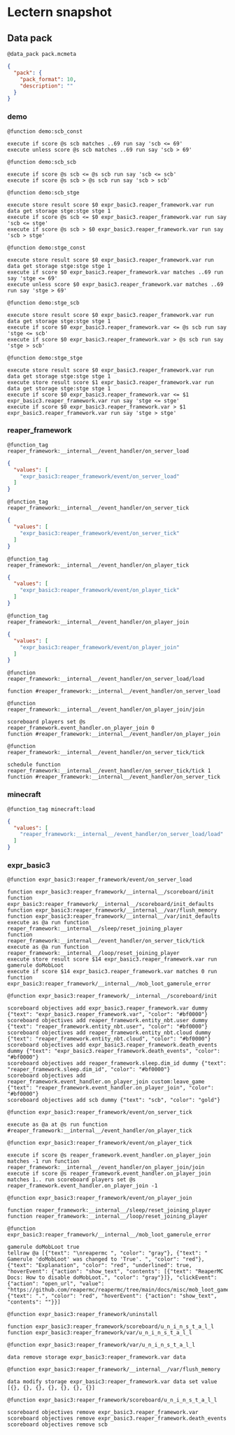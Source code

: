 # Lectern snapshot

## Data pack

`@data_pack pack.mcmeta`

```json
{
  "pack": {
    "pack_format": 10,
    "description": ""
  }
}
```

### demo

`@function demo:scb_const`

```mcfunction
execute if score @s scb matches ..69 run say 'scb <= 69'
execute unless score @s scb matches ..69 run say 'scb > 69'
```

`@function demo:scb_scb`

```mcfunction
execute if score @s scb <= @s scb run say 'scb <= scb'
execute if score @s scb > @s scb run say 'scb > scb'
```

`@function demo:scb_stge`

```mcfunction
execute store result score $0 expr_basic3.reaper_framework.var run data get storage stge:stge stge 1
execute if score @s scb <= $0 expr_basic3.reaper_framework.var run say 'scb <= stge'
execute if score @s scb > $0 expr_basic3.reaper_framework.var run say 'scb > stge'
```

`@function demo:stge_const`

```mcfunction
execute store result score $0 expr_basic3.reaper_framework.var run data get storage stge:stge stge 1
execute if score $0 expr_basic3.reaper_framework.var matches ..69 run say 'stge <= 69'
execute unless score $0 expr_basic3.reaper_framework.var matches ..69 run say 'stge > 69'
```

`@function demo:stge_scb`

```mcfunction
execute store result score $0 expr_basic3.reaper_framework.var run data get storage stge:stge stge 1
execute if score $0 expr_basic3.reaper_framework.var <= @s scb run say 'stge <= scb'
execute if score $0 expr_basic3.reaper_framework.var > @s scb run say 'stge > scb'
```

`@function demo:stge_stge`

```mcfunction
execute store result score $0 expr_basic3.reaper_framework.var run data get storage stge:stge stge 1
execute store result score $1 expr_basic3.reaper_framework.var run data get storage stge:stge stge 1
execute if score $0 expr_basic3.reaper_framework.var <= $1 expr_basic3.reaper_framework.var run say 'stge <= stge'
execute if score $0 expr_basic3.reaper_framework.var > $1 expr_basic3.reaper_framework.var run say 'stge > stge'
```

### reaper_framework

`@function_tag reaper_framework:__internal__/event_handler/on_server_load`

```json
{
  "values": [
    "expr_basic3:reaper_framework/event/on_server_load"
  ]
}
```

`@function_tag reaper_framework:__internal__/event_handler/on_server_tick`

```json
{
  "values": [
    "expr_basic3:reaper_framework/event/on_server_tick"
  ]
}
```

`@function_tag reaper_framework:__internal__/event_handler/on_player_tick`

```json
{
  "values": [
    "expr_basic3:reaper_framework/event/on_player_tick"
  ]
}
```

`@function_tag reaper_framework:__internal__/event_handler/on_player_join`

```json
{
  "values": [
    "expr_basic3:reaper_framework/event/on_player_join"
  ]
}
```

`@function reaper_framework:__internal__/event_handler/on_server_load/load`

```mcfunction
function #reaper_framework:__internal__/event_handler/on_server_load
```

`@function reaper_framework:__internal__/event_handler/on_player_join/join`

```mcfunction
scoreboard players set @s reaper_framework.event_handler.on_player_join 0
function #reaper_framework:__internal__/event_handler/on_player_join
```

`@function reaper_framework:__internal__/event_handler/on_server_tick/tick`

```mcfunction
schedule function reaper_framework:__internal__/event_handler/on_server_tick/tick 1
function #reaper_framework:__internal__/event_handler/on_server_tick
```

### minecraft

`@function_tag minecraft:load`

```json
{
  "values": [
    "reaper_framework:__internal__/event_handler/on_server_load/load"
  ]
}
```

### expr_basic3

`@function expr_basic3:reaper_framework/event/on_server_load`

```mcfunction
function expr_basic3:reaper_framework/__internal__/scoreboard/init
function expr_basic3:reaper_framework/__internal__/scoreboard/init_defaults
function expr_basic3:reaper_framework/__internal__/var/flush_memory
function expr_basic3:reaper_framework/__internal__/var/init_defaults
execute as @a run function reaper_framework:__internal__/sleep/reset_joining_player
function reaper_framework:__internal__/event_handler/on_server_tick/tick
execute as @a run function reaper_framework:__internal__/loop/reset_joining_player
execute store result score $14 expr_basic3.reaper_framework.var run gamerule doMobLoot
execute if score $14 expr_basic3.reaper_framework.var matches 0 run function expr_basic3:reaper_framework/__internal__/mob_loot_gamerule_error
```

`@function expr_basic3:reaper_framework/__internal__/scoreboard/init`

```mcfunction
scoreboard objectives add expr_basic3.reaper_framework.var dummy {"text": "expr_basic3.reaper_framework.var", "color": "#bf0000"}
scoreboard objectives add reaper_framework.entity_nbt.user dummy {"text": "reaper_framework.entity_nbt.user", "color": "#bf0000"}
scoreboard objectives add reaper_framework.entity_nbt.cloud dummy {"text": "reaper_framework.entity_nbt.cloud", "color": "#bf0000"}
scoreboard objectives add expr_basic3.reaper_framework.death_events dummy {"text": "expr_basic3.reaper_framework.death_events", "color": "#bf0000"}
scoreboard objectives add reaper_framework.sleep.dim_id dummy {"text": "reaper_framework.sleep.dim_id", "color": "#bf0000"}
scoreboard objectives add reaper_framework.event_handler.on_player_join custom:leave_game {"text": "reaper_framework.event_handler.on_player_join", "color": "#bf0000"}
scoreboard objectives add scb dummy {"text": "scb", "color": "gold"}
```

`@function expr_basic3:reaper_framework/event/on_server_tick`

```mcfunction
execute as @a at @s run function #reaper_framework:__internal__/event_handler/on_player_tick
```

`@function expr_basic3:reaper_framework/event/on_player_tick`

```mcfunction
execute if score @s reaper_framework.event_handler.on_player_join matches -1 run function reaper_framework:__internal__/event_handler/on_player_join/join
execute if score @s reaper_framework.event_handler.on_player_join matches 1.. run scoreboard players set @s reaper_framework.event_handler.on_player_join -1
```

`@function expr_basic3:reaper_framework/event/on_player_join`

```mcfunction
function reaper_framework:__internal__/sleep/reset_joining_player
function reaper_framework:__internal__/loop/reset_joining_player
```

`@function expr_basic3:reaper_framework/__internal__/mob_loot_gamerule_error`

```mcfunction
gamerule doMobLoot true
tellraw @a [{"text": "\nreapermc ", "color": "gray"}, {"text": " Gamerule 'doMobLoot' was changed to 'True'. ", "color": "red"}, {"text": "Explanation", "color": "red", "underlined": true, "hoverEvent": {"action": "show_text", "contents": [{"text": "ReaperMC Docs: How to disable doMobLoot.", "color": "gray"}]}, "clickEvent": {"action": "open_url", "value": "https://github.com/reapermc/reapermc/tree/main/docs/misc/mob_loot_gamerule.md"}}, {"text": ".", "color": "red", "hoverEvent": {"action": "show_text", "contents": ""}}]
```

`@function expr_basic3:reaper_framework/uninstall`

```mcfunction
function expr_basic3:reaper_framework/scoreboard/u_n_i_n_s_t_a_l_l
function expr_basic3:reaper_framework/var/u_n_i_n_s_t_a_l_l
```

`@function expr_basic3:reaper_framework/var/u_n_i_n_s_t_a_l_l`

```mcfunction
data remove storage expr_basic3:reaper_framework.var data
```

`@function expr_basic3:reaper_framework/__internal__/var/flush_memory`

```mcfunction
data modify storage expr_basic3:reaper_framework.var data set value [{}, {}, {}, {}, {}, {}, {}]
```

`@function expr_basic3:reaper_framework/scoreboard/u_n_i_n_s_t_a_l_l`

```mcfunction
scoreboard objectives remove expr_basic3.reaper_framework.var
scoreboard objectives remove expr_basic3.reaper_framework.death_events
scoreboard objectives remove scb
```
